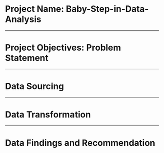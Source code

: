 # Project Name: Baby-Step-in-Data-Analysis 

-------
# Project Objectives: Problem Statement



--------
# Data Sourcing



-----------
# Data Transformation



----------
# Data Findings and Recommendation

